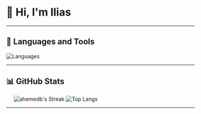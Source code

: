 # 👋 Hi, I'm Ilias


---

## 🧰 Languages and Tools

![Languages](https://skillicons.dev/icons?i=js,react,html,css,python,java,go,ocaml&perline=8)

---

## 📊 GitHub Stats

  <!--![Your GitHub Stats](https://github-readme-stats.vercel.app/api?username=ahemedb&show_icons=true&theme=dark&hide=stars,issues) -->
  ![ahemedb's Streak](https://github-readme-streak-stats.herokuapp.com/?user=izaher18&theme=dark&hide_border=false)
![Top Langs](https://github-readme-stats.vercel.app/api/top-langs/?username=izaher18&layout=compact&theme=dark&hide=stars,issues)

---
